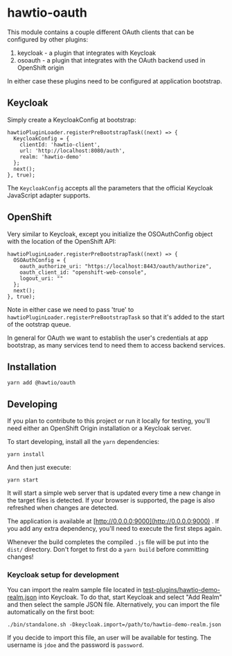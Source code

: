 # hawtio-oauth

This module contains a couple different OAuth clients that can be configured by other plugins:

1. keycloak - a plugin that integrates with Keycloak
2. osoauth - a plugin that integrates with the OAuth backend used in OpenShift origin

In either case these plugins need to be configured at application bootstrap.

## Keycloak

Simply create a KeycloakConfig at bootstrap:

    hawtioPluginLoader.registerPreBootstrapTask((next) => {
      KeycloakConfig = {
        clientId: 'hawtio-client',
        url: 'http://localhost:8080/auth',
        realm: 'hawtio-demo' 
      };
      next();
    }, true);

The `KeycloakConfig` accepts all the parameters that the official Keycloak JavaScript adapter supports.

## OpenShift

Very similar to Keycloak, except you initialize the OSOAuthConfig object with the location of the OpenShift API:

    hawtioPluginLoader.registerPreBootstrapTask((next) => {
      OSOAuthConfig = {
        oauth_authorize_uri: "https://localhost:8443/oauth/authorize",
        oauth_client_id: "openshift-web-console",
        logout_uri: ""
      };
      next();
    }, true);

Note in either case we need to pass 'true' to `hawtioPluginLoader.registerPreBootstrapTask` so that it's added to the start of the ootstrap queue.

In general for OAuth we want to establish the user's credentials at app bootstrap, as many services tend to need them to access backend services.

## Installation

    yarn add @hawtio/oauth

## Developing

If you plan to contribute to this project or run it locally for testing, you'll need either an OpenShift Origin installation or a Keycloak server.

To start developing, install all the `yarn` dependencies:

    yarn install

And then just execute:

    yarn start

It will start a simple web server that is updated every time a new change in the target files is detected. If your browser is supported, the page is also refreshed when changes are detected.

The application is available at [http://0.0.0.0:9000](http://0.0.0.0:9000) . If you add any extra dependency, you'll need to execute the first steps again.

Whenever the build completes the compiled `.js` file will be put into the `dist/` directory.  Don't forget to first do a `yarn build` before committing changes!

### Keycloak setup for development

You can import the realm sample file located in [test-plugins/hawtio-demo-realm.json](test-plugins/hawtio-demo-realm.json) into Keycloak. To do that, start Keycloak and select "Add Realm" and then select the sample JSON file. Alternatively, you can import the file automatically on the first boot:

    ./bin/standalone.sh -Dkeycloak.import=/path/to/hawtio-demo-realm.json

If you decide to import this file, an user will be available for testing. The username is `jdoe` and the password is `password`.

